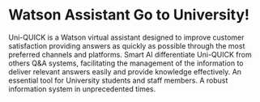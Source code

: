 # Watson Assistant Go to University!
Uni-QUICK is a Watson virtual assistant designed to improve customer satisfaction providing answers as quickly as possible 
through the most preferred channels and platforms. Smart AI differentiate Uni-QUICK from others Q&A systems, 
facilitating the management of the information to deliver relevant answers easily and provide knowledge effectively. 
An essential tool for University students and staff members.  A robust information system in unprecedented times.  
